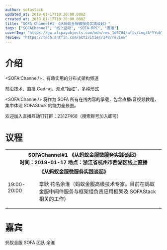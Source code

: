 ```yaml
---
author: sofastack
updated_at: 2019-01-17T10:20:00.000Z
created_at: 2019-01-17T10:20:00.000Z
title: "SOFA Channel#1 《从蚂蚁金服微服务实践谈起》"
tags: ["SOFAChannel", "线上活动", "SOFA-RPC", "直播"]
coverImg: "https://gw.alipayobjects.com/mdn/rms_1d5704/afts/img/A*YYubT5J99lEAAAAAAAAAAABjARQnAQ"
review: "https://tech.antfin.com/activities/148/review"
---
```


# 介绍

\<SOFA:Channel/>，有趣实用的分布式架构频道

前沿技术、直播 Coding、观点“抬杠”，多种形式

\<SOFA:Channel/> 将作为 SOFA 所有在线内容的承载，包含直播/音视频教程，集中体现 SOFAStack 的能力全景图。

欢迎加入直播互动钉钉群：23127468（搜索群号加入即可）

# 议程

<table>
<tr>
<th colspan=2 >
SOFAChannel#1 《从蚂蚁金服微服务实践谈起》<br>时间：2019-01-17      地点：浙江省杭州市西湖区线上直播
</th>
<tr>
<td width="20%">19:00-20:00	</td>
<td>
<b>《从蚂蚁金服微服务实践谈起》</b>

章耿 花名余淮（蚂蚁金服高级技术专家。目前在蚂蚁金服中间件服务与框架组负责应用框架及 SOFAStack 相关的工作）</tr>
</table>

# 嘉宾

蚂蚁金服 SOFA 团队 余淮